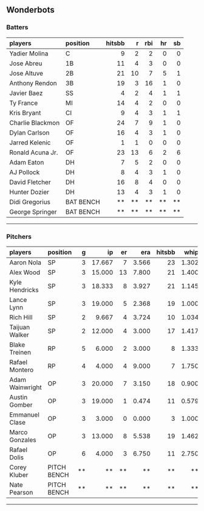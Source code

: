 ## Wonderbots

### Batters

 
|players          |position  | hitsbb|  r| rbi| hr| sb| 
|:----------------|:---------|------:|--:|---:|--:|--:| 
|Yadier Molina    |C         |      9|  2|   2|  0|  0| 
|Jose Abreu       |1B        |     11|  4|   3|  0|  0| 
|Jose Altuve      |2B        |     21| 10|   7|  5|  1| 
|Anthony Rendon   |3B        |     19|  3|  16|  1|  0| 
|Javier Baez      |SS        |      4|  2|   4|  1|  1| 
|Ty France        |MI        |     14|  4|   2|  0|  0| 
|Kris Bryant      |CI        |      9|  4|   3|  1|  1| 
|Charlie Blackmon |OF        |     24|  7|   9|  1|  0| 
|Dylan Carlson    |OF        |     16|  4|   3|  1|  0| 
|Jarred Kelenic   |OF        |      1|  1|   0|  0|  0| 
|Ronald Acuna Jr. |OF        |     23| 13|   6|  2|  6| 
|Adam Eaton       |DH        |      7|  5|   2|  0|  0| 
|AJ Pollock       |DH        |      8|  4|   3|  1|  0| 
|David Fletcher   |DH        |     16|  8|   4|  0|  0| 
|Hunter Dozier    |DH        |     13|  4|   3|  1|  0| 
|Didi Gregorius   |BAT BENCH |     **| **|  **| **| **| 
|George Springer  |BAT BENCH |     **| **|  **| **| **| 

* * *

### Pitchers

 
|players         |position    |  g|     ip| er|   era| hitsbb|  whip| so|  w| sv| 
|:---------------|:-----------|--:|------:|--:|-----:|------:|-----:|--:|--:|--:| 
|Aaron Nola      |SP          |  3| 17.667|  7| 3.566|     23| 1.302| 18|  2|  0| 
|Alex Wood       |SP          |  3| 15.000| 13| 7.800|     21| 1.400| 11|  1|  0| 
|Kyle Hendricks  |SP          |  3| 18.333|  8| 3.927|     21| 1.145| 11|  3|  0| 
|Lance Lynn      |SP          |  3| 19.000|  5| 2.368|     19| 1.000| 23|  1|  0| 
|Rich Hill       |SP          |  2|  9.667|  4| 3.724|     10| 1.034|  8|  1|  0| 
|Taijuan Walker  |SP          |  2| 12.000|  4| 3.000|     17| 1.417| 11|  1|  0| 
|Blake Treinen   |RP          |  5|  6.000|  2| 3.000|      8| 1.333|  7|  0|  0| 
|Rafael Montero  |RP          |  4|  4.000|  4| 9.000|      7| 1.750|  3|  0|  0| 
|Adam Wainwright |OP          |  3| 20.000|  7| 3.150|     18| 0.900| 16|  1|  0| 
|Austin Gomber   |OP          |  3| 19.000|  1| 0.474|     11| 0.579| 15|  3|  0| 
|Emmanuel Clase  |OP          |  3|  3.000|  0| 0.000|      3| 1.000|  6|  0|  1| 
|Marco Gonzales  |OP          |  3| 13.000|  8| 5.538|     19| 1.462| 13|  0|  0| 
|Rafael Dolis    |OP          |  6|  4.000|  3| 6.750|     11| 2.750|  7|  0|  0| 
|Corey Kluber    |PITCH BENCH | **|     **| **|    **|     **|    **| **| **| **| 
|Nate Pearson    |PITCH BENCH | **|     **| **|    **|     **|    **| **| **| **| 


* * *


